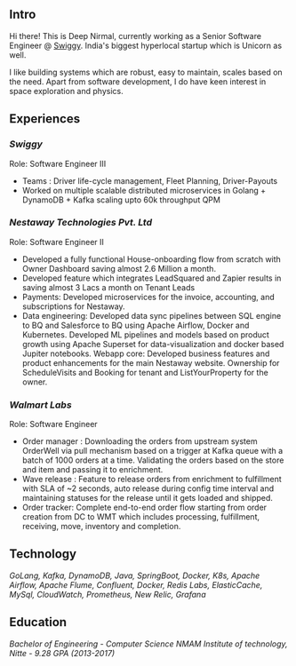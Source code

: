 ## Intro

Hi there! This is Deep Nirmal, currently working as a Senior Software Engineer @ [Swiggy](https://www.swiggy.com/). India's biggest hyperlocal startup which is Unicorn as well.   

I like building systems which are robust, easy to maintain, scales based on the need. Apart from software development, I do have keen interest in space exploration and physics.

## Experiences 

### _Swiggy_ 
Role: Software Engineer III  
- Teams : Driver life-cycle management, Fleet Planning, Driver-Payouts  
- Worked on multiple scalable distributed microservices in Golang + DynamoDB + Kafka scaling upto 60k throughput QPM 


### _Nestaway Technologies Pvt. Ltd_
Role: Software Engineer II 
- Developed a fully functional House-onboarding flow from scratch with Owner Dashboard saving almost 2.6 Million a month.  
- Developed feature which integrates LeadSquared and Zapier results in saving almost 3 Lacs a month on Tenant Leads 
- Payments: Developed microservices for the invoice, accounting, and subscriptions for Nestaway. 
- Data engineering: Developed data sync pipelines between SQL engine to BQ and Salesforce to BQ using Apache Airflow, Docker and Kubernetes. Developed ML pipelines and models based on product growth using Apache Superset for data-visualization and docker based Jupiter notebooks. 
Webapp core: Developed business features and product enhancements for the main Nestaway website. Ownership for ScheduleVisits and Booking for tenant and ListYourProperty for the owner. 

### _Walmart Labs_ 
Role: Software Engineer  
- Order manager : Downloading the orders from upstream system OrderWell via pull mechanism based on a trigger at Kafka queue with a batch of 1000 orders at a time. Validating the orders based on the store and item and passing it to enrichment. 
- Wave release : Feature to release orders from enrichment to fulfillment with SLA of ~2 seconds, auto release during config time interval and maintaining statuses for the release until it gets loaded and shipped. 
- Order tracker: Complete end-to-end order flow starting from order creation from DC to WMT which includes processing, fulfillment, receiving, move, inventory and completion. 

## Technology
_GoLang, Kafka, DynamoDB, Java, SpringBoot, Docker, K8s, Apache Airflow, Apache Flume, Confluent, Docker, Redis Labs, ElasticCache, MySql, CloudWatch, Prometheus, New Relic, Grafana_

## Education
_Bachelor of Engineering - Computer Science
NMAM Institute of technology, Nitte - 9.28 GPA (2013-2017)_
